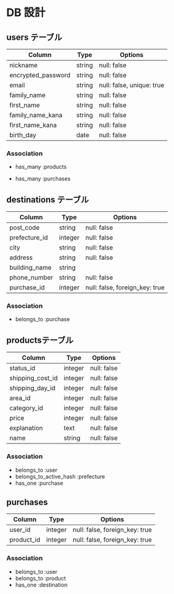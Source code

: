 # DB 設計

## users テーブル

| Column             | Type                | Options                  |
|--------------------|---------------------|------------------------- |
| nickname           | string              | null: false              |
| encrypted_password | string              | null: false              |
| email              | string              | null: false, unique: true|
| family_name        | string              | null: false              |
| first_name         | string              | null: false              |
| family_name_kana   | string              | null: false              |
| first_name_kana    | string              | null: false              |
| birth_day          | date                | null: false              |

### Association

* has_many :products
- has_many :purchases

## destinations テーブル

| Column                              | Type       | Options                        |
|-------------------------------------|------------|--------------------------------|
| post_code                           | string     | null: false                    |
| prefecture_id                       | integer    | null: false                    |
| city                                | string     | null: false                    |
| address                             | string     | null: false                    |
| building_name                       | string     |                                |
| phone_number                        | string     | null: false                    |
| purchase_id                         | integer    | null: false, foreign_key: true |

### Association

- belongs_to :purchase

## productsテーブル

| Column           | Type       | Options                        |
|------------------|------------|--------------------------------|
| status_id        | integer    | null: false                    |
| shipping_cost_id | integer    | null: false                    |
| shipping_day_id  | integer    | null: false                    |
| area_id          | integer    | null: false                    |
| category_id      | integer    | null: false                    |
| price            | integer    | null: false                    |
| explanation      | text       | null: false                    |
| name             | string     | null: false                    |


### Association

- belongs_to :user
- belongs_to_active_hash :prefecture
- has_one :purchase

## purchases

| Column          | Type      | Options                        |
| ----------------|-----------|--------------------------------|
| user_id         | integer   | null: false, foreign_key: true |
| product_id      | integer   | null: false, foreign_key: true |

### Association

- belongs_to :user
- belongs_to :product
- has_one :destination